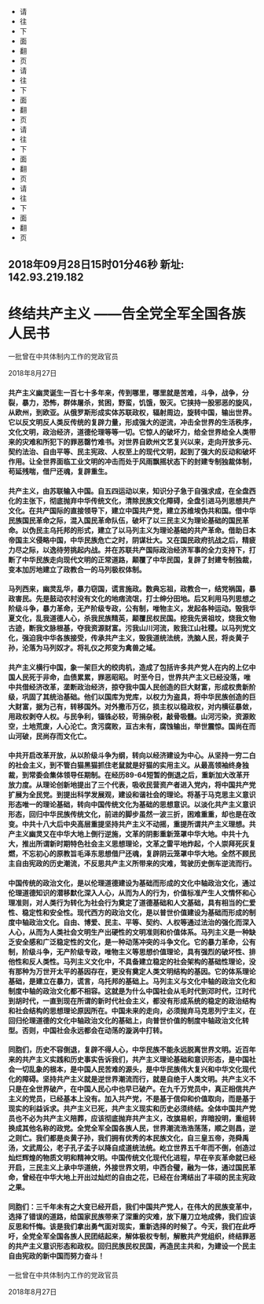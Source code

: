 - 请
- 往
- 下
- 面
- 翻
- 页
- 请
- 往
- 下
- 面
- 翻
- 页
- 请
- 往
- 下
- 面
- 翻
- 页
- 请
- 往
- 下
- 面
- 翻
- 页

## 2018年09月28日15时01分46秒 新址: 142.93.219.182
# 终结共产主义 ——告全党全军全国各族人民书

一批曾在中共体制内工作的党政官员

2018年8月27日

#### 共产主义幽灵诞生一百七十多年来，传到哪里，哪里就是苦难，斗争，战争，分裂，暴力，恐怖，群体屠杀，贫困，野蛮，饥饿，毁灭。它挟持一股邪恶的旋风，从欧州，到欧亚。从俄罗斯形成实体苏联政权，辐射周边，旋转中国，输出世界。它以反文明反人类反传统的复辟力量，形成强大的逆流，冲击全世界的生活秩序，文化文明，政治经济，道德伦理等等一切。它惊人的破坏力，给全世界给全人类带来的灾难和所犯下的罪恶罄竹难书。对世界自欧州文艺复兴以来，走向开放多元、契约法治、自由平等、民主宪政、人权至上的现代文明，起到了强大的反动和破坏作用。让全世界面临工业文明的冲击而处于风雨飘摇状态下的封建专制独裁体制，苟延残喘，借尸还魂，复辟重生。

#### 共产主义，由苏联输入中国。自五四运动以来，知识分子急于自强求成，在全盘西化的主张下，彻底抛弃中华传统文化，清除民族文化障碍，全盘引进马列思想共产文化。在共产国际的直接领导下，建立中国共产党，建立苏维埃伪共和国。借中华民族国民革命之际，混入国民革命队伍，破坏了以三民主义为理论基础的国民革命。以伪民主乌托邦的形式，建立了以马列主义为理论基础的共产革命。借助日本帝国主义侵略中国，中华民族危亡之时，阴谋壮大。又在国民政府抗战之后，精疲力尽之际，以逸待劳挑起内战。并在苏联共产国际政治经济军事的全力支持下，打断了中华民族走向现代文明的正常道路，颠覆了中华民国，复辟了封建专制独裁，变本加厉地建立了政教合一的马列极权体制。

#### 马列西来，幽灵乱华，暴力窃国，谎言施政。数典忘祖，政教合一，结党祸国，暴政害民。先是鼓动农村没有文化的地痞流氓，打士绅分田地。后又利用马列思想之阶级斗争，暴力革命，无产阶级专政，公有制，唯物主义，发起各种运动。毁我华夏文化，乱我道德人心，杀我民族精英，颠覆民权民国。挖我先贤祖坟，烧我文物古迹，断我文脉根基，夺我资源财富。污我山川河流，败我江山社稷。以马列党文化，强迫我中华各族接受，传承共产主义，毁我道统法统，洗脑人民，将炎黄子孙，沦落为马列奴才。将礼仪之邦变为禽兽之域。

#### 共产主义横行中国，象一架巨大的绞肉机，造成了包括许多共产党人在内的上亿中国人民死于非命，血债累累，罪恶昭昭。 时至今日，世界共产主义已经没落，唯中共借经济改革，垄断政治经济，掠夺我中国人民创造的巨大财富，形成权贵新阶级，巩固了其统治基础。他们以国库为党库，以权力为盗具，将中华民族创造的巨大财富，据为己有，转移国外。对外撒币万亿，损主权以稳政权，对内横征暴敛，用政权剥夺人权。与民争利，锱铢必较，苛捐杂税，敲骨吸髓。山河污染，资源败空，土地荒废，人心沦亡。贪污腐败，亘古未有，腐蚀输出，举世震惊。国尚在而山河破，民尚存而文化亡。

#### 中共开启改革开放，从以阶级斗争为纲，转向以经济建设为中心。从坚持一穷二白的社会主义，到不管白猫黑猫抓住老鼠就是好猫的实用主义。从最高领袖终身独裁，到常委会集体领导任期制。在经历89-64短暂的倒退之后，重新加大改革开放力度。从理论创新地提出了三个代表，吸收民营资产者进入党内，将中国共产党扩展为全民党。到提出科学发展观，建设和谐社会的理论。将基于马克思主义意识形态唯一的理论基础，转向中国传统文化为基础的思想意识。以淡化共产主义意识形态，回归中华民族传统文化，前进的脚步虽然一波三折，困难重重，却也是在改变。中共十八大后中央高层重提坚持共产主义不动摇，重提所谓共产主义理想。共产主义幽灵又在中华大地上倒行逆施，文革的阴影重新笼罩中华大地。中共十九大，推出所谓新时期特色社会主义思想理论，文革之雷平地炸起，个人崇拜死灰复燃，不忘初心的原教旨毛泽东思想借尸还魂，复辟阴云笼罩中华大地。全然不顾民主自由宪政的历史潮流，不反思共产主义所带来的灾难，驾驶历史倒车逆流而行。

#### 中国传统的政治文化，是以伦理道德建设为基础而形成的文化中轴政治文化，通过伦理道德知识的潜移默化深入人心，从而为人的行为，价值标准产生人文情怀和心理准则，对人类行为转化为社会行为奠定了道德基础和人文基础，具有相当的仁爱性、稳定性和安全性。现代西方的政治文化，是以普世价值建设为基础而形成的制度中轴政治文化。自由、博爱、民主、平等、契约、人权等通过法治的强化而深入人心，从而为人类社会文明生产出硬性的文明准则和价值体系。马列主义是一种缺乏安全感和广泛稳定性的文化，是一种动荡冲突的斗争文化。它的暴力革命，公有制，阶级斗争，无产阶级专政，唯物主义等思想价值理论，具有强烈的破坏性、排他性和反人类性。马列主义文化中，不具备建立稳定的社会架构的基础性理论，没有那种为万世开太平的基因存在，更没有奠定人类文明结构的基因。它的体系理论基础，是建立在暴力，谎言，乌托邦的基础上。马列主义与文化中轴的政治文化和制度中轴的政治文化都不相容。这就是为什么中国社会从毛时代到邓时代，江时代到胡时代，一直到现在所谓的新时代社会主义，都没有形成系统的稳定的政治结构和社会结构的思想理论原因所在。中国未来的走向，必须抛弃马克思列宁主义，在回归伦理道德的文化中轴政治文化的基础上，向普世价值的制度中轴政治文化转型。否则，中国社会永远都会在动荡的漩涡中打转。

#### 同胞们，历史不容倒退，复辟不得人心，中华民族不能永远脱离世界文明。近百年来的共产主义实践和历史事实告诉我们，共产主义理论基础和意识形态，是中国社会一切乱象的根本，是中国人民苦难的源头，是中华民族伟大复兴和中华文化现代化的障碍。坚持共产主义就是逆世界潮流而行，就是自绝于人类文明。共产主义不只是在全世界破产，在中国人民心中也早已破产。在九千万党员中，真正相信共产主义的党员，已经基本上没有。加入共产党，不是基于信仰和价值取向，而是基于现实的利益诉求。共产主义已死，共产主义现实和历史必须终结。全体中国共产党员也不必为共产主义陪葬，应该彻底抛弃共产主义，改旗易帜，弃暗投明，重组转换成其他名称的政党。全党全军全国各族人民，世界潮流浩浩荡荡，顺之则昌，逆之则亡。我们都是炎黄子孙，我们拥有优秀的本民族文化，自三皇五帝，尧舜禹汤，文武周公，老子孔子孟子以降自成道统法统。屹立世界五千年而不倒，创造过灿烂辉煌的物质文明和精神文明。中国传统文化现代化进程，早在辛亥革命就已经开启，三民主义上承中华道统，外接世界文明，中西合璧，融为一体，通过国民革命，曾经在中华大地上开出过灿烂的自由之花，已经在台湾结出了丰硕的民主宪政之果。

#### 同胞们：三千年未有之大变已经开启，我们中国共产党人，在伟大的民族变革中，选择了错误的道路，给国家民族带来了深重的灾难，放下屠刀立地成佛，我们应该反思和忏悔。该是我们拿出勇气面对现实，重新选择的时候了。今天，我们在此呼吁，全党全军全国各族人民团结起来，解体极权专制，解散共产党组织，终结罪恶的共产主义意识形态和政权。回归民族民权民国，再造民主共和，为建设一个民主自由宪政的新中国而努力奋斗！

一批曾在中共体制内工作的党政官员

2018年8月27日
